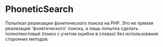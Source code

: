 # PhoneticSearch

Попыткал реализации фонетического поиска на PHP.
Это не прямая реализация 'фонетического' поиска, а лишь попытка сделать полнотекстовый (поиск с учетом ошибок в словах) без использования сторонних методов.
